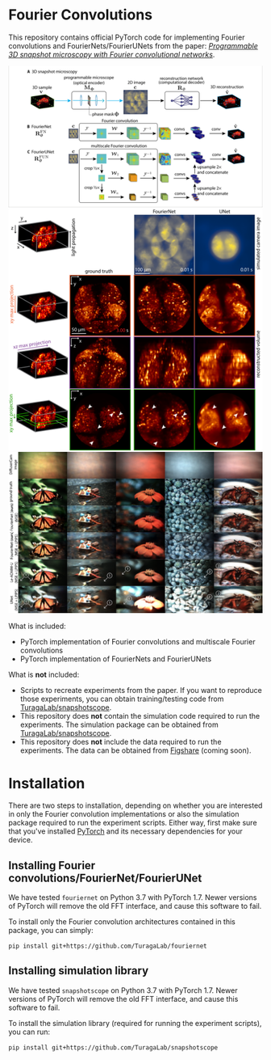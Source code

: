 # Fourier Convolutions

This repository contains official PyTorch code for implementing Fourier convolutions and FourierNets/FourierUNets from the paper: [*Programmable 3D snapshot microscopy with Fourier convolutional networks*](https://arxiv.org/abs/2104.10611).

![Figure 1 from the paper showing our FourierNet/FourierUNet architectures](figs/fig1.png)
![Figure 2 from the paper showing how FourierNet succeeds at optimizing microscopes](figs/fig2.png)
![Figure 4 from the paper showing how FourierNet beats state of the art reconstruction algorithms for computational photography](figs/fig4.png)

What is included:

* PyTorch implementation of Fourier convolutions and multiscale Fourier convolutions
* PyTorch implementation of FourierNets and FourierUNets

What is **not** included:

* Scripts to recreate experiments from the paper. If you want to reproduce those experiments, you can obtain training/testing code from [TuragaLab/snapshotscope](https://github.com/TuragaLab/snapshotscope).
* This repository does **not** contain the simulation code required to run the experiments. The simulation package can be obtained from [TuragaLab/snapshotscope](https://github.com/TuragaLab/snapshotscope).
* This repository does **not** include the data required to run the experiments. The data can be obtained from [Figshare](https://figshare.com) (coming soon).

# Installation

There are two steps to installation, depending on whether you are interested in only the Fourier convolution implementations or also the simulation package required to run the experiment scripts. Either way, first make sure that you've installed [PyTorch](https://pytorch.org) and its necessary dependencies for your device.

## Installing Fourier convolutions/FourierNet/FourierUNet

We have tested `fouriernet` on Python 3.7 with PyTorch 1.7. Newer versions of PyTorch will remove the old FFT interface, and cause this software to fail.

To install only the Fourier convolution architectures contained in this package, you can simply:

```
pip install git+https://github.com/TuragaLab/fouriernet
```

## Installing simulation library

We have tested `snapshotscope` on Python 3.7 with PyTorch 1.7. Newer versions of PyTorch will remove the old FFT interface, and cause this software to fail.

To install the simulation library (required for running the experiment scripts), you can run:

```
pip install git+https://github.com/TuragaLab/snapshotscope
```
